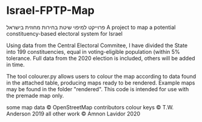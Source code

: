 # Israel-FPTP-Map
פרוייקט למיפוי שיטת בחירות מחוזית בישראל
A project to map a potential constituency-based electoral system for Israel

Using data from the Central Electoral Commitee, I have divided the State into 199 constituencies, equal in voting-eligible population (within 5% tolerance.
Full data from the 2020 election is included, others will be added in time.

The tool colourer.py allows users to colour the map according to data found in the attached table, producing maps ready to be rendered.
Example maps may be found in the folder "rendered".
This code is intended for use with the premade map only.

some map data © OpenStreetMap contributors
colour keys © T.W. Anderson 2019
all other work © Amnon Lavidor 2020
